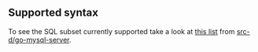 ## Supported syntax

To see the SQL subset currently supported take a look at [this list](https://github.com/src-d/go-mysql-server/blob/ac598027ca4498f318051bcb79ca5b4231faf733/SUPPORTED.md) from [src-d/go-mysql-server](https://github.com/src-d/go-mysql-server).
